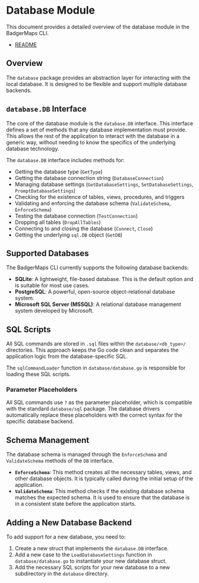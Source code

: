 # Database Module

This document provides a detailed overview of the database module in the BadgerMaps CLI.

- [README](../README.md)

## Overview

The `database` package provides an abstraction layer for interacting with the local database. It is designed to be flexible and support multiple database backends.

## `database.DB` Interface

The core of the database module is the `database.DB` interface. This interface defines a set of methods that any database implementation must provide. This allows the rest of the application to interact with the database in a generic way, without needing to know the specifics of the underlying database technology.

The `database.DB` interface includes methods for:

- Getting the database type (`GetType`)
- Getting the database connection string (`DatabaseConnection`)
- Managing database settings (`GetDatabaseSettings`, `SetDatabaseSettings`, `PromptDatabaseSettings`)
- Checking for the existence of tables, views, procedures, and triggers
- Validating and enforcing the database schema (`ValidateSchema`, `EnforceSchema`)
- Testing the database connection (`TestConnection`)
- Dropping all tables (`DropAllTables`)
- Connecting to and closing the database (`Connect`, `Close`)
- Getting the underlying `sql.DB` object (`GetDB`)

## Supported Databases

The BadgerMaps CLI currently supports the following database backends:

- **SQLite**: A lightweight, file-based database. This is the default option and is suitable for most use cases.
- **PostgreSQL**: A powerful, open-source object-relational database system.
- **Microsoft SQL Server (MSSQL)**: A relational database management system developed by Microsoft.

## SQL Scripts

All SQL commands are stored in `.sql` files within the `database/<db_type>/` directories. This approach keeps the Go code clean and separates the application logic from the database-specific SQL.

The `sqlCommandLoader` function in `database/database.go` is responsible for loading these SQL scripts.

### Parameter Placeholders

All SQL commands use `?` as the parameter placeholder, which is compatible with the standard `database/sql` package. The database drivers automatically replace these placeholders with the correct syntax for the specific database backend.

## Schema Management

The database schema is managed through the `EnforceSchema` and `ValidateSchema` methods of the `DB` interface.

- **`EnforceSchema`**: This method creates all the necessary tables, views, and other database objects. It is typically called during the initial setup of the application.
- **`ValidateSchema`**: This method checks if the existing database schema matches the expected schema. It is used to ensure that the database is in a consistent state before the application starts.

## Adding a New Database Backend

To add support for a new database, you need to:

1.  Create a new struct that implements the `database.DB` interface.
2.  Add a new case to the `LoadDatabaseSettings` function in `database/database.go` to instantiate your new database struct.
3.  Add the necessary SQL scripts for your new database to a new subdirectory in the `database` directory.

